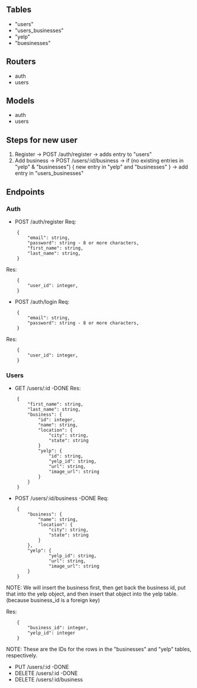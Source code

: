 ## Tables

- "users"
- "users_businesses"
- "yelp"
- "buesinesses"

## Routers

- auth
- users

## Models

- auth
- users

## Steps for new user

1. Register -> POST /auth/register -> adds entry to "users"
2. Add business -> POST /users/:id/business -> if (no existing entries in "yelp" & "businesses") { new entry in "yelp" and "businesses" } -> add entry in "users_businesses"

## Endpoints

### Auth

- POST /auth/register
  Req:

```
    {
        "email": string,
        "password": string - 8 or more characters,
        "first_name": string,
        "last_name": string,
    }
```

Res:

```
    {
        "user_id": integer,
    }
```

- POST /auth/login
  Req:

```
    {
        "email": string,
        "password": string - 8 or more characters,
    }
```

Res:

```
    {
        "user_id": integer,
    }
```

### Users

- GET /users/:id -DONE
  Res:

```
    {
        "first_name": string,
        "last_name": string,
        "business": {
            "id": integer,
            "name": string,
            "location": {
                "city": string,
                "state": string
            }
            "yelp": {
                "id": string,
                "yelp_id": string,
                "url": string,
                "image_url": string
            }
        }
    }
```

- POST /users/:id/business -DONE
  Req:

```
    {
        "business": {
            "name": string,
            "location": {
                "city": string,
                "state": string
            }
        },
        "yelp": {
                "yelp_id": string,
                "url": string,
                "image_url": string
        }
    }
```

NOTE: We will insert the business first, then get back the business id, put that into the yelp object, and then insert that object into the yelp table. (because business_id is a foreign key)

Res:

```
    {
        "business_id": integer,
        "yelp_id": integer
    }
```

NOTE: These are the IDs for the rows in the "businesses" and "yelp" tables, respectively.

- PUT /users/:id -DONE
- DELETE /users/:id -DONE
- DELETE /users/:id/business

